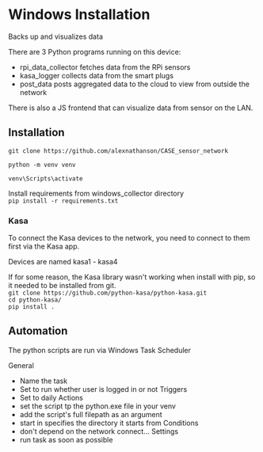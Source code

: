 # Windows Installation

Backs up and visualizes data

There are 3 Python programs running on this device:
* rpi_data_collector fetches data from the RPi sensors
* kasa_logger collects data from the smart plugs
* post_data posts aggregated data to the cloud to view from outside the network

There is also a JS frontend that can visualize data from sensor on the LAN.

## Installation

`git clone https://github.com/alexnathanson/CASE_sensor_network`

`python -m venv venv`

`venv\Scripts\activate`

Install requirements from windows_collector directory<br>
`pip install -r requirements.txt`

### Kasa

To connect the Kasa devices to the network, you need to connect to them first via the Kasa app.

Devices are named kasa1 - kasa4

If for some reason, the Kasa library wasn't working when install with pip, so it needed to be installed from git.<br>
`git clone https://github.com/python-kasa/python-kasa.git`<br>
`cd python-kasa/`<br>
`pip install .`

## Automation

The python scripts are run via Windows Task Scheduler

General
* Name the task
* Set to run whether user is logged in or not
Triggers
* Set to daily
Actions
* set the script tp the python.exe file in your venv
* add the script's full filepath as an argument
* start in specifies the directory it starts from
Conditions
* don't depend on the network connect...
Settings
* run task as soon as possible

